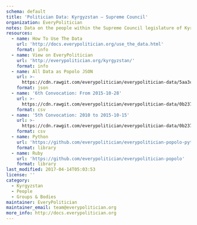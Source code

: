 ```yaml
---
schema: default
title: 'Politician Data: Kyrgyzstan — Supreme Council'
organization: EveryPolitician
notes: Data on the people within the Supreme Council legislature of Kyrgyzstan.
resources:
  - name: How To Use The Data
    url: 'http://docs.everypolitician.org/use_the_data.html'
    format: info
  - name: View on EveryPolitician
    url: 'http://everypolitician.org/kyrgyzstan/'
    format: info
  - name: All Data as Popolo JSON
    url: >-
      https://cdn.rawgit.com/everypolitician/everypolitician-data/5aa3cf4e80f4565e72d70c7e5880f5d742daf08a/data/Kyrgyzstan/Council/ep-popolo-v1.0.json
    format: json
  - name: '6th Convocation: From 2015-10-28'
    url: >-
      https://cdn.rawgit.com/everypolitician/everypolitician-data/0b2378e83394ddbb213469624764ce8ed2790b73/data/Kyrgyzstan/Council/term-6.csv
    format: csv
  - name: '5th Convocation: 2010 to 2015-10-15'
    url: >-
      https://cdn.rawgit.com/everypolitician/everypolitician-data/0b2378e83394ddbb213469624764ce8ed2790b73/data/Kyrgyzstan/Council/term-5.csv
    format: csv
  - name: Python
    url: 'https://github.com/everypolitician/everypolitician-popolo-python'
    format: library
  - name: Ruby
    url: 'https://github.com/everypolitician/everypolitician-popolo'
    format: library
last_modified: 2017-04-14T05:03:53
license: ''
category:
  - Kyrgyzstan
  - People
  - Groups & Bodies
maintainer: EveryPolitician
maintainer_email: team@everypolitician.org
more_info: http://docs.everypolitician.org
---
```

